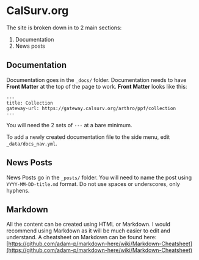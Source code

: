 # CalSurv.org

The site is broken down in to 2 main sections:

1. Documentation
2. News posts

## Documentation

Documentation goes in the `_docs/` folder.  Documentation needs to have **Front Matter** at the top of the page to work.  **Front Matter** looks like this:
```
---
title: Collection
gateway-url: https://gateway.calsurv.org/arthro/ppf/collection
---
```
You will need the 2 sets of `---` at a bare minimum.

To add a newly created documentation file to the side menu, edit `_data/docs_nav.yml`.

## News Posts

News Posts go in the `_posts/` folder.  You will need to name the post using `YYYY-MM-DD-title.md` format.  Do not use spaces or underscores, only hyphens.

## Markdown

All the content can be created using HTML or Markdown.  I would recommend using Markdown as it will be much easier to edit and understand.  A cheatsheet on Markdown can be found here: [https://github.com/adam-p/markdown-here/wiki/Markdown-Cheatsheet](https://github.com/adam-p/markdown-here/wiki/Markdown-Cheatsheet)
